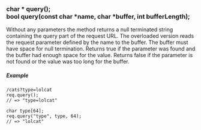 <h3 id='req.query'>
  char * query();<br/>
  bool query(const char *name, char *buffer, int bufferLength);
</h3>

Without any parameters the method returns a null terminated string containing the query part of the request URL.
The overloaded version reads the request parameter defined by the name to the buffer. The buffer must have space for null termination. Returns true if the parameter was found and the buffer had enough space for the value. Returns false if the parameter is not found or the value was too long for the buffer.

##### Example
```arduino
/cats?type=lolcat
req.query();
// => "type=lolcat"

char type[64];
req.query("type", type, 64);
// => "lolcat"
```
